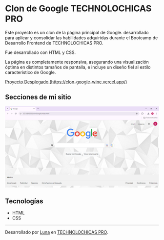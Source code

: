 # Clon de Google TECHNOLOCHICAS PRO

Este proyecto es un clon de la página principal de Google. desarrollado para aplicar y consolidar las habilidades adquiridas durante el Bootcamp de Desarrollo Frontend de TECHNOLOCHICAS PRO.

Fue desarrollado con HTML y CSS.

La página es completamente responsiva, asegurando una visualización óptima en distintos tamaños de pantalla, e incluye un diseño fiel al estilo característico de Google.

[Proyecto Desplegado (https://clon-google-wine.vercel.app/)](https://clon-google-wine.vercel.app/)

## Secciones de mi sitio

![ClonGoogle](./assets/clon.png)

## Tecnologías

* HTML
* CSS

---
Desarrollado por [Luna](https://www.instagram.com/luna_bess_/) en [TECHNOLOCHICAS PRO](https://tecnolochicas.mx/).